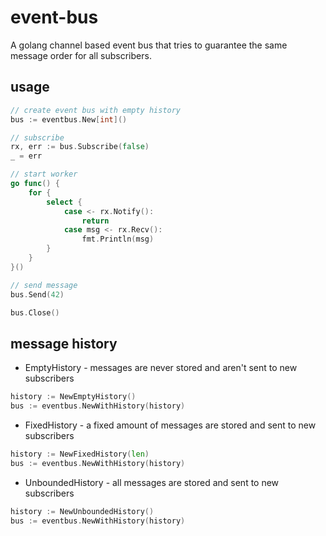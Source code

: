 # event-bus

A golang channel based event bus that tries to guarantee the same message order for all subscribers.

## usage

```go
// create event bus with empty history
bus := eventbus.New[int]()

// subscribe
rx, err := bus.Subscribe(false)
_ = err

// start worker
go func() {
    for {
        select {
            case <- rx.Notify():
                return
            case msg <- rx.Recv():
                fmt.Println(msg)
        }
    }
}()

// send message
bus.Send(42)

bus.Close()
```

## message history

- EmptyHistory - messages are never stored and aren't sent to new subscribers
```go
history := NewEmptyHistory()
bus := eventbus.NewWithHistory(history)
```

- FixedHistory - a fixed amount of messages are stored and sent to new subscribers
```go
history := NewFixedHistory(len)
bus := eventbus.NewWithHistory(history)
```

- UnboundedHistory - all messages are stored and sent to new subscribers
```go
history := NewUnboundedHistory()
bus := eventbus.NewWithHistory(history)
```
